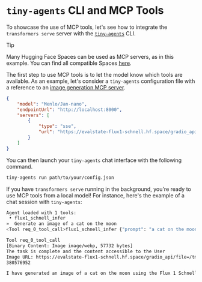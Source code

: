 # `tiny-agents` CLI and MCP Tools

To showcase the use of MCP tools, let's see how to integrate the `transformers serve` server with the [`tiny-agents`](https://huggingface.co/blog/python-tiny-agents) CLI.

> [!TIP]
> Many Hugging Face Spaces can be used as MCP servers, as in this example. You can find all compatible Spaces [here](https://huggingface.co/spaces?filter=mcp-server).

The first step to use MCP tools is to let the model know which tools are available. As an example, let's consider a `tiny-agents` configuration file with a reference to an [image generation MCP server](https://evalstate-flux1-schnell.hf.space/).

```json
{
    "model": "Menlo/Jan-nano",
    "endpointUrl": "http://localhost:8000",
    "servers": [
        {
            "type": "sse",
            "url": "https://evalstate-flux1-schnell.hf.space/gradio_api/mcp/sse"
        }
    ]
}
```

You can then launch your `tiny-agents` chat interface with the following command.

```bash
tiny-agents run path/to/your/config.json
```

If you have `transformers serve` running in the background, you're ready to use MCP tools from a local model! For instance, here's the example of a chat session with `tiny-agents`:

```bash
Agent loaded with 1 tools:
 • flux1_schnell_infer
»  Generate an image of a cat on the moon
<Tool req_0_tool_call>flux1_schnell_infer {"prompt": "a cat on the moon", "seed": 42, "randomize_seed": true, "width": 1024, "height": 1024, "num_inference_steps": 4}

Tool req_0_tool_call
[Binary Content: Image image/webp, 57732 bytes]
The task is complete and the content accessible to the User
Image URL: https://evalstate-flux1-schnell.hf.space/gradio_api/file=/tmp/gradio/3dbddc0e53b5a865ed56a4e3dbdd30f3f61cf3b8aabf1b456f43e5241bd968b8/image.webp
380576952

I have generated an image of a cat on the moon using the Flux 1 Schnell Image Generator. The image is 1024x1024 pixels and was created with 4 inference steps. Let me know if you would like to make any changes or need further assistance!
```
